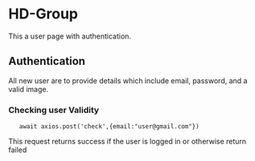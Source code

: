 # HD-Group
This a user page with authentication.

## Authentication
All new user are to provide details which include email, password, and a valid image.

### Checking user Validity

```
   await axios.post('check',{email:"user@gmail.com"})

```
This request returns success if the user is logged in or otherwise return failed